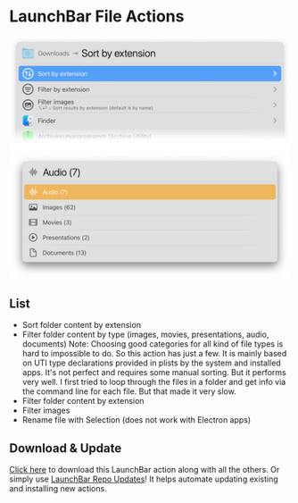 # LaunchBar File Actions

<img src="file_actions.png" width="600"/>

<img src="filtertype.png" width="600"/>

## List 
- Sort folder content by extension
- Filter folder content by type (images, movies, presentations, audio, documents) Note: Choosing good categories for all kind of file types is hard to impossible to do. So this action has just a few. It is mainly based on UTI type declarations provided in plists by the system and installed apps. It's not perfect and requires some manual sorting. But it performs very well. I first tried to loop through the files in a folder and get info via the command line for each file. But that made it very slow.  
- Filter folder content by extension
- Filter images
- Rename file with Selection (does not work with Electron apps)


## Download & Update

[Click here](https://github.com/Ptujec/LaunchBar/archive/refs/heads/master.zip) to download this LaunchBar action along with all the others. Or simply use [LaunchBar Repo Updates](https://github.com/Ptujec/LaunchBar/tree/master/LB-Repo-Updates#launchbar-repo-updates-action)! It helps automate updating existing and installing new actions.
